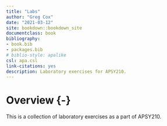 ```yaml
--- 
title: "Labs"
author: "Greg Cox"
date: "2021-03-12"
site: bookdown::bookdown_site
documentclass: book
bibliography:
- book.bib
- packages.bib
# biblio-style: apalike
csl: apa.csl
link-citations: yes
description: Laboratory exercises for APSY210.
---
```


# Overview {-}

This is a collection of laboratory exercises as a part of APSY210.


